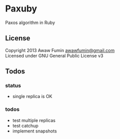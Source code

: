 # Paxuby
Paxos algorithm in Ruby

## License
Copyright 2013 Awaw Fumin awawfumin@gmail.com  
Licensed under GNU General Public License v3

## Todos
### status
* single replica is OK
### todos
* test multiple replicas
* test catchup
* implement snapshots
